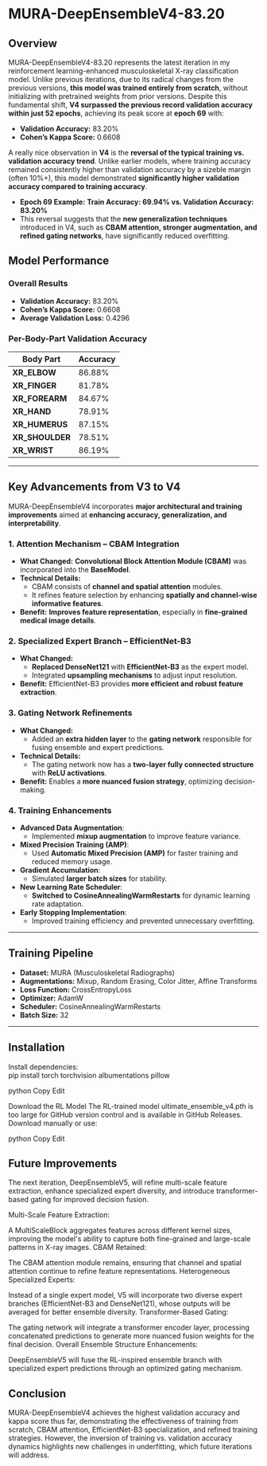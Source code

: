 # MURA-DeepEnsembleV4-83.20

## Overview  
MURA-DeepEnsembleV4-83.20 represents the latest iteration in my reinforcement learning-enhanced musculoskeletal X-ray classification model. Unlike previous iterations, due to its radical changes from the previous versions, **this model was trained entirely from scratch**, without initializing with pretrained weights from prior versions. Despite this fundamental shift, **V4 surpassed the previous record validation accuracy within just 52 epochs**, achieving its peak score at **epoch 69** with:  
- **Validation Accuracy:** 83.20%  
- **Cohen’s Kappa Score:** 0.6608  

A really nice observation in **V4** is the **reversal of the typical training vs. validation accuracy trend**. Unlike earlier models, where training accuracy remained consistently higher than validation accuracy by a sizeble margin (often 10%+), this model demonstrated **significantly higher validation accuracy compared to training accuracy**.  
- **Epoch 69 Example:** **Train Accuracy: 69.94% vs. Validation Accuracy: 83.20%**  
- This reversal suggests that the **new generalization techniques** introduced in V4, such as **CBAM attention, stronger augmentation, and refined gating networks**, have significantly reduced overfitting.  

## Model Performance  
### **Overall Results**
- **Validation Accuracy:** 83.20%  
- **Cohen’s Kappa Score:** 0.6608  
- **Average Validation Loss:** 0.4296  

### **Per-Body-Part Validation Accuracy**  
| Body Part  | Accuracy |
|------------|----------|
| **XR_ELBOW**  | 86.88% |
| **XR_FINGER** | 81.78% |
| **XR_FOREARM** | 84.67% |
| **XR_HAND** | 78.91% |
| **XR_HUMERUS** | 87.15% |
| **XR_SHOULDER** | 78.51% |
| **XR_WRIST** | 86.19% |

---

## **Key Advancements from V3 to V4**
MURA-DeepEnsembleV4 incorporates **major architectural and training improvements** aimed at **enhancing accuracy, generalization, and interpretability**.

### **1. Attention Mechanism – CBAM Integration**
- **What Changed:** **Convolutional Block Attention Module (CBAM)** was incorporated into the **BaseModel**.  
- **Technical Details:**  
  - CBAM consists of **channel and spatial attention** modules.  
  - It refines feature selection by enhancing **spatially and channel-wise informative features**.  
- **Benefit:** **Improves feature representation**, especially in **fine-grained medical image details**.  

### **2. Specialized Expert Branch – EfficientNet-B3**
- **What Changed:**  
  - **Replaced DenseNet121** with **EfficientNet-B3** as the expert model.  
  - Integrated **upsampling mechanisms** to adjust input resolution.  
- **Benefit:** EfficientNet-B3 provides **more efficient and robust feature extraction**.  

### **3. Gating Network Refinements**
- **What Changed:**  
  - Added an **extra hidden layer** to the **gating network** responsible for fusing ensemble and expert predictions.  
- **Technical Details:**  
  - The gating network now has a **two-layer fully connected structure** with **ReLU activations**.  
- **Benefit:** Enables a **more nuanced fusion strategy**, optimizing decision-making.  

### **4. Training Enhancements**
- **Advanced Data Augmentation**:  
  - Implemented **mixup augmentation** to improve feature variance.  
- **Mixed Precision Training (AMP)**:  
  - Used **Automatic Mixed Precision (AMP)** for faster training and reduced memory usage.  
- **Gradient Accumulation**:  
  - Simulated **larger batch sizes** for stability.  
- **New Learning Rate Scheduler**:  
  - **Switched to CosineAnnealingWarmRestarts** for dynamic learning rate adaptation.  
- **Early Stopping Implementation**:  
  - Improved training efficiency and prevented unnecessary overfitting.  

---

## **Training Pipeline**
- **Dataset:** MURA (Musculoskeletal Radiographs)  
- **Augmentations:** Mixup, Random Erasing, Color Jitter, Affine Transforms  
- **Loss Function:** CrossEntropyLoss  
- **Optimizer:** AdamW  
- **Scheduler:** CosineAnnealingWarmRestarts  
- **Batch Size:** 32  

---

## **Installation**
Install dependencies:  
pip install torch torchvision albumentations pillow

python
Copy
Edit

Download the RL Model
The RL-trained model ultimate_ensemble_v4.pth is too large for GitHub version control and is available in GitHub Releases. Download manually or use:

python
Copy
Edit

## Future Improvements
The next iteration, DeepEnsembleV5, will refine multi-scale feature extraction, enhance specialized expert diversity, and introduce transformer-based gating for improved decision fusion.

Multi-Scale Feature Extraction:

A MultiScaleBlock aggregates features across different kernel sizes, improving the model's ability to capture both fine-grained and large-scale patterns in X-ray images.
CBAM Retained:

The CBAM attention module remains, ensuring that channel and spatial attention continue to refine feature representations.
Heterogeneous Specialized Experts:

Instead of a single expert model, V5 will incorporate two diverse expert branches (EfficientNet-B3 and DenseNet121), whose outputs will be averaged for better ensemble diversity.
Transformer-Based Gating:

The gating network will integrate a transformer encoder layer, processing concatenated predictions to generate more nuanced fusion weights for the final decision.
Overall Ensemble Structure Enhancements:

DeepEnsembleV5 will fuse the RL-inspired ensemble branch with specialized expert predictions through an optimized gating mechanism.

## Conclusion
MURA-DeepEnsembleV4 achieves the highest validation accuracy and kappa score thus far, demonstrating the effectiveness of training from scratch, CBAM attention, EfficientNet-B3 specialization, and refined training strategies. However, the inversion of training vs. validation accuracy dynamics highlights new challenges in underfitting, which future iterations will address.

